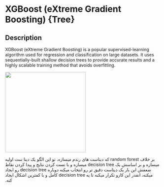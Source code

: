 # XGBoost (eXtreme Gradient Boosting) {Tree}

## Description

XGBoost (eXtreme Gradient Boosting) is a popular supervised-learning algorithm used for regression and classification on large datasets. It uses sequentially-built shallow decision trees to provide accurate results and a highly scalable training method that avoids overfitting.

<img src="image1.png" style="width:2.72282in" />

<span dir="rtl">بر خلاف random forest که دیتاست های رندم میسازه، تو این الگو یک دیتا ست اولیه میسازه و بر اساسش یک decision tree میسازه و با تست کردن نتایج و پیدا کردن نقاط ضعفش این بار یک دیتاست دقیق تر رو انتخاب میکنه دوباره decision tree رو ایجاد میکنه، انقدر این کارو تکرار میکنه تا یه decision tree کامل و با کمترین اشکال ایجاد کنه.</span>
